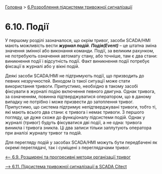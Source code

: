 [Головна](README.md) > [6.Розроблення підсистеми тривожної сигналізації](6.md)

# 6.10. Події

У першому розділі зазначалося, що окрім тривог, засоби SCADA/HMI мають можливість вести ***журнал подій***. ***Подія(Event)*** – це штатна зміна значення змінної або виконання команди. Події, за великим рахунком, не потребують означення автомату стану, або точніше, там є два стани: виникнення події і відсутність події. Факт виникнення події потребує фіксації в журналі або у вікні подій. 

Деякі засоби SCADA/HMI не підтримують події, що призводить до певних незручностей. Виходом із такої ситуації може стати використання тривоги. Припустимо, необхідно в такому засобі фіксувати в журналі подію включення певного двигуна. Однак тривога, за означенням, повинна підтверджуватися оператором, що в даному випадку не потрібно і може призвести до затоплення тривог. Припустимо, що система підтримує непідтверджувані тривоги, тобто ті, які мають всього два стани: є тривога і немає тривоги. З першого погляду, це дуже схоже до функціоналу підсистеми подій. Однак у журналі (тривог) будуть фіксуватися дві події, а не одна: тривога виникла і тривога зникла. Ці два записи тільки заплутують оператора при аналізі журналу тривог та подій.     

Для перегляду подій у засобах SCADA/HMI можуть бути передбачені як окремі переглядачі, так і суміщені з переглядачами тривог.  

[<-- 6.9. Розширені та прогресивні методи організації тривог](6_9.md)

[--> 6.11. Підсистема тривожної сигналізації в SCADA Citect](6_11.md)